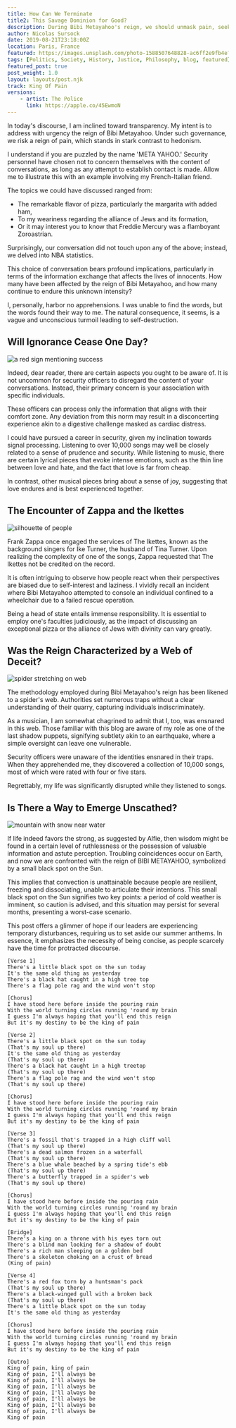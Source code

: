 ```yaml
---
title: How Can We Terminate  
title2: This Savage Dominion for Good?
description: During Bibi Metayahoo's reign, we should unmask pain, seek hope, and question the unknown. Join the journey to discover the truth together.
author: Nicolas Sursock
date: 2019-08-21T23:18:00Z
location: Paris, France
featured: https://images.unsplash.com/photo-1588507648828-ac6ff2e9fb4e?auto=format&fit=crop&ixlib=rb-4.0.3&ixid=M3wxMjA3fDB8MHxwaG90by1wYWdlfHx8fGVufDB8fHx8fA%3D%3D
tags: [Politics, Society, History, Justice, Philosophy, blog, featured]
featured_post: true
post_weight: 1.0
layout: layouts/post.njk
track: King Of Pain
versions:
    - artist: The Police
      link: https://apple.co/45EwmoN
---
```


In today's discourse, I am inclined toward transparency. My intent is to address with urgency the reign of Bibi Metayahoo. Under such governance, we risk a reign of pain, which stands in stark contrast to hedonism.

I understand if you are puzzled by the name 'META YAHOO.' Security personnel have chosen not to concern themselves with the content of conversations, as long as any attempt to establish contact is made. Allow me to illustrate this with an example involving my French-Italian friend. 

The topics we could have discussed ranged from: 
 - The remarkable flavor of pizza, particularly the margarita with added ham, 
 - To my weariness regarding the alliance of Jews and its formation, 
 - Or it may interest you to know that Freddie Mercury was a flamboyant Zoroastrian. 

Surprisingly, our conversation did not touch upon any of the above; instead, we delved into NBA statistics. 

This choice of conversation bears profound implications, particularly in terms of the information exchange that affects the lives of innocents. How many have been affected by the reign of Bibi Metayahoo, and how many continue to endure this unknown intensity?

I, personally, harbor no apprehensions. I was unable to find the words, but the words found their way to me. The natural consequence, it seems, is a vague and unconscious turmoil leading to self-destruction.

## Will Ignorance Cease One Day?

<aside class="md:-mr-56 md:float-right w-full md:w-2/3 md:px-8">
  <img x-intersect.once.ratio-0="$el.src = $el.dataset.src" class="rounded-lg" alt="a red sign mentioning success" data-src="https://images.unsplash.com/photo-1654863793176-d290d2d18db4?auto=format&fit=crop&q=80&ixlib=rb-4.0.3&ixid=M3wxMjA3fDB8MHxwaG90by1wYWdlfHx8fGVufDB8fHx8fA%3D%3D&w=800&h=600">
</aside>

Indeed, dear reader, there are certain aspects you ought to be aware of. It is not uncommon for security officers to disregard the content of your conversations. Instead, their primary concern is your association with specific individuals. 

These officers can process only the information that aligns with their comfort zone. Any deviation from this norm may result in a disconcerting experience akin to a digestive challenge masked as cardiac distress.

I could have pursued a career in security, given my inclination towards signal processing. Listening to over 10,000 songs may well be closely related to a sense of prudence and security. While listening to music, there are certain lyrical pieces that evoke intense emotions, such as the thin line between love and hate, and the fact that love is far from cheap. 

In contrast, other musical pieces bring about a sense of joy, suggesting that love endures and is best experienced together.

## The Encounter of Zappa and the Ikettes

<aside class="md:-ml-56 md:float-left w-full md:w-2/3 md:px-8">
  <img x-intersect.once.ratio-0="$el.src = $el.dataset.src" class="rounded-lg" alt="silhouette of people" data-src="https://images.unsplash.com/photo-1506499254543-b362909bf3b8?auto=format&fit=crop&q=80&ixlib=rb-4.0.3&ixid=M3wxMjA3fDB8MHxwaG90by1wYWdlfHx8fGVufDB8fHx8fA%3D%3D&w=800&h=600">
</aside>

Frank Zappa once engaged the services of The Ikettes, known as the background singers for Ike Turner, the husband of Tina Turner. Upon realizing the complexity of one of the songs, Zappa requested that The Ikettes not be credited on the record. 

It is often intriguing to observe how people react when their perspectives are biased due to self-interest and laziness. I vividly recall an incident where Bibi Metayahoo attempted to console an individual confined to a wheelchair due to a failed rescue operation.

Being a head of state entails immense responsibility. It is essential to employ one's faculties judiciously, as the impact of discussing an exceptional pizza or the alliance of Jews with divinity can vary greatly.

## Was the Reign Characterized by a Web of Deceit?

<aside class="md:-mr-56 md:float-right w-full md:w-2/3 md:px-8">
  <img x-intersect.once.ratio-0="$el.src = $el.dataset.src" class="rounded-lg" alt="spider stretching on web" data-src="https://images.unsplash.com/photo-1517930985110-456322810196?auto=format&fit=crop&q=80&ixlib=rb-4.0.3&ixid=M3wxMjA3fDB8MHxwaG90by1wYWdlfHx8fGVufDB8fHx8fA%3D%3D&w=800&h=600">
</aside>

The methodology employed during Bibi Metayahoo's reign has been likened to a spider's web. Authorities set numerous traps without a clear understanding of their quarry, capturing individuals indiscriminately. 

As a musician, I am somewhat chagrined to admit that I, too, was ensnared in this web. Those familiar with this blog are aware of my role as one of the last shadow puppets, signifying subtlety akin to an earthquake, where a simple oversight can leave one vulnerable. 

Security officers were unaware of the identities ensnared in their traps. When they apprehended me, they discovered a collection of 10,000 songs, most of which were rated with four or five stars. 

Regrettably, my life was significantly disrupted while they listened to songs.

## Is There a Way to Emerge Unscathed?

<aside class="md:-ml-56 md:float-left w-full md:w-2/3 md:px-8">
  <img x-intersect.once.ratio-0="$el.src = $el.dataset.src" class="rounded-lg" alt="mountain with snow near water" data-src="https://images.unsplash.com/photo-1535752385016-16aa049b6a8d?auto=format&fit=crop&q=80&ixlib=rb-4.0.3&ixid=M3wxMjA3fDB8MHxwaG90by1wYWdlfHx8fGVufDB8fHx8fA%3D%3D&w=800&h=600">
</aside>

If life indeed favors the strong, as suggested by Alfie, then wisdom might be found in a certain level of ruthlessness or the possession of valuable information and astute perception. Troubling coincidences occur on Earth, and now we are confronted with the reign of BIBI METAYAHOO, symbolized by a small black spot on the Sun. 

This implies that convection is unattainable because people are resilient, freezing and dissociating, unable to articulate their intentions. This small black spot on the Sun signifies two key points: a period of cold weather is imminent, so caution is advised, and this situation may persist for several months, presenting a worst-case scenario.

This post offers a glimmer of hope if our leaders are experiencing temporary disturbances, requiring us to set aside our summer anthems. In essence, it emphasizes the necessity of being concise, as people scarcely have the time for protracted discourse.

```
[Verse 1]
There's a little black spot on the sun today
It's the same old thing as yesterday
There's a black hat caught in a high tree top
There's a flag pole rag and the wind won't stop

[Chorus]
I have stood here before inside the pouring rain
With the world turning circles running 'round my brain
I guess I'm always hoping that you'll end this reign
But it's my destiny to be the king of pain

[Verse 2]
There's a little black spot on the sun today
(That's my soul up there)
It's the same old thing as yesterday
(That's my soul up there)
There's a black hat caught in a high treetop
(That's my soul up there)
There's a flag pole rag and the wind won't stop
(That's my soul up there)

[Chorus]
I have stood here before inside the pouring rain
With the world turning circles running 'round my brain
I guess I'm always hoping that you'll end this reign
But it's my destiny to be the king of pain

[Verse 3]
There's a fossil that's trapped in a high cliff wall
(That's my soul up there)
There's a dead salmon frozen in a waterfall
(That's my soul up there)
There's a blue whale beached by a spring tide's ebb
(That's my soul up there)
There's a butterfly trapped in a spider's web
(That's my soul up there)

[Chorus]
I have stood here before inside the pouring rain
With the world turning circles running 'round my brain
I guess I'm always hoping that you'll end this reign
But it's my destiny to be the king of pain

[Bridge]
There's a king on a throne with his eyes torn out
There's a blind man looking for a shadow of doubt
There's a rich man sleeping on a golden bed
There's a skeleton choking on a crust of bread
(King of pain)

[Verse 4]
There's a red fox torn by a huntsman's pack
(That's my soul up there)
There's a black-winged gull with a broken back
(That's my soul up there)
There's a little black spot on the sun today
It's the same old thing as yesterday

[Chorus]
I have stood here before inside the pouring rain
With the world turning circles running 'round my brain
I guess I'm always hoping that you'll end this reign
But it's my destiny to be the king of pain

[Outro]
King of pain, king of pain
King of pain, I'll always be
King of pain, I'll always be
King of pain, I'll always be
King of pain, I'll always be
King of pain, I'll always be
King of pain, I'll always be
King of pain, I'll always be
King of pain
```
